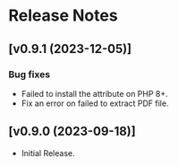 # Release Notes

## [v0.9.1 (2023-12-05)]

### Bug fixes

- Failed to install the attribute on PHP 8+.
- Fix an error on failed to extract PDF file.

## [v0.9.0 (2023-09-18)]

- Initial Release.